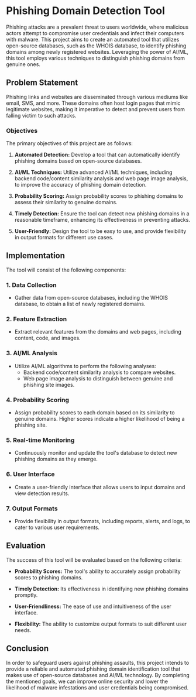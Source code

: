 # Phishing Domain Detection Tool

Phishing attacks are a prevalent threat to users worldwide, where malicious actors attempt to compromise user credentials and infect their computers with malware. This project aims to create an automated tool that utilizes open-source databases, such as the WHOIS database, to identify phishing domains among newly registered websites. Leveraging the power of AI/ML, this tool employs various techniques to distinguish phishing domains from genuine ones.

## Problem Statement

Phishing links and websites are disseminated through various mediums like email, SMS, and more. These domains often host login pages that mimic legitimate websites, making it imperative to detect and prevent users from falling victim to such attacks.

### Objectives

The primary objectives of this project are as follows:

1. **Automated Detection:** Develop a tool that can automatically identify phishing domains based on open-source databases.

2. **AI/ML Techniques:** Utilize advanced AI/ML techniques, including backend code/content similarity analysis and web page image analysis, to improve the accuracy of phishing domain detection.

3. **Probability Scoring:** Assign probability scores to phishing domains to assess their similarity to genuine domains.

4. **Timely Detection:** Ensure the tool can detect new phishing domains in a reasonable timeframe, enhancing its effectiveness in preventing attacks.

5. **User-Friendly:** Design the tool to be easy to use, and provide flexibility in output formats for different use cases.

## Implementation

The tool will consist of the following components:

### 1. Data Collection

- Gather data from open-source databases, including the WHOIS database, to obtain a list of newly registered domains.

### 2. Feature Extraction

- Extract relevant features from the domains and web pages, including content, code, and images.

### 3. AI/ML Analysis

- Utilize AI/ML algorithms to perform the following analyses:
  - Backend code/content similarity analysis to compare websites.
  - Web page image analysis to distinguish between genuine and phishing site images.

### 4. Probability Scoring

- Assign probability scores to each domain based on its similarity to genuine domains. Higher scores indicate a higher likelihood of being a phishing site.

### 5. Real-time Monitoring

- Continuously monitor and update the tool's database to detect new phishing domains as they emerge.

### 6. User Interface

- Create a user-friendly interface that allows users to input domains and view detection results.

### 7. Output Formats

- Provide flexibility in output formats, including reports, alerts, and logs, to cater to various user requirements.

## Evaluation

The success of this tool will be evaluated based on the following criteria:

- **Probability Scores:** The tool's ability to accurately assign probability scores to phishing domains.

- **Timely Detection:** Its effectiveness in identifying new phishing domains promptly.

- **User-Friendliness:** The ease of use and intuitiveness of the user interface.

- **Flexibility:** The ability to customize output formats to suit different user needs.

## Conclusion

In order to safeguard users against phishing assaults, this project intends to provide a reliable and automated phishing domain identification tool that makes use of open-source databases and AI/ML technology. By completing the mentioned goals, we can improve online security and lower the likelihood of malware infestations and user credentials being compromised.

